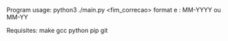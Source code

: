 Program usage:
python3 ./main.py <cnes> <estado> <sistema> <inicio> <fim> <fim_correcao>
format <inicio> e <fim>: MM-YYYY ou MM-YY

Requisites:
make
gcc
python
pip
git
